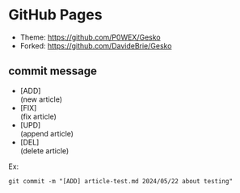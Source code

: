 # GitHub Pages

+ Theme: https://github.com/P0WEX/Gesko
+ Forked: https://github.com/DavideBrie/Gesko

## commit message

- [ADD] <article> <date> (new article)
- [FIX] <article> <date> (fix article)
- [UPD] <article> <date> (append article)
- [DEL] <article> <date> (delete article)

Ex:

```
git commit -m "[ADD] article-test.md 2024/05/22 about testing"
```
